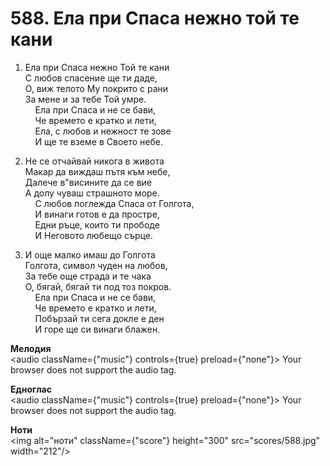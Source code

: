 # 588. Ела при Спаса нежно той те кани  

1. Ела при Спаса нежно Той те кани  
С любов спасение ще ти даде,  
О, виж телото Му покрито с рани  
За мене и за тебе Той умре.  
    Ела при Спаса и не се бави,  
    Че времето е кратко и лети,  
    Ела, с любов и нежност те зове  
    И ще те вземе в Своето небе.  

2. Не се отчайвай никога в живота  
Макар да виждаш пътя към небе,  
Далече в"висините да се вие  
А долу чуваш страшното море.  
    С любов поглежда Спаса от Голгота,  
    И винаги готов е да простре,  
    Едни ръце, които ти прободе  
    И Неговото любещо сърце.  

3. И още малко имаш до Голгота  
Голгота, символ чуден на любов,  
За тебе още страда и те чака  
О, бягай, бягай ти под тоз покров.  
    Ела при Спаса и не се бави,  
    Че времето е кратко и лети,  
    Побързай ти сега докле е ден  
    И горе ще си винаги блажен.  

__Мелодия__  
<audio className={"music"} controls={true} preload={"none"}><source src="mp3/588.mp3" type="audio/mpeg"/>
Your browser does not support the audio tag.
</audio>  

__Едноглас__  
<audio className={"music"} controls={true} preload={"none"}><source src="transp/588.mp3" type="audio/mpeg"/>
Your browser does not support the audio tag.
</audio>  

__Ноти__  
<img alt="ноти" className={"score"} height="300" src="scores/588.jpg" width="212"/>
